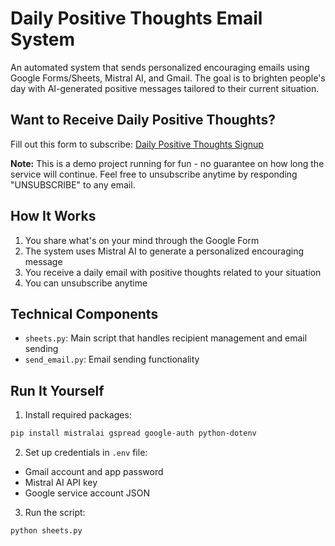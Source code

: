 # Daily Positive Thoughts Email System

An automated system that sends personalized encouraging emails using Google Forms/Sheets, Mistral AI, and Gmail. The goal is to brighten people's day with AI-generated positive messages tailored to their current situation.

## Want to Receive Daily Positive Thoughts?

Fill out this form to subscribe: [Daily Positive Thoughts Signup](https://forms.gle/SzCf7zVF5KtvndNh6)

**Note:** This is a demo project running for fun - no guarantee on how long the service will continue. Feel free to unsubscribe anytime by responding "UNSUBSCRIBE" to any email.

## How It Works

1. You share what's on your mind through the Google Form
2. The system uses Mistral AI to generate a personalized encouraging message
3. You receive a daily email with positive thoughts related to your situation
4. You can unsubscribe anytime

## Technical Components

- `sheets.py`: Main script that handles recipient management and email sending
- `send_email.py`: Email sending functionality


## Run It Yourself

1. Install required packages:

```bash
pip install mistralai gspread google-auth python-dotenv
```

2. Set up credentials in `.env` file:
- Gmail account and app password
- Mistral AI API key
- Google service account JSON

3. Run the script:

```bash
python sheets.py
```

    